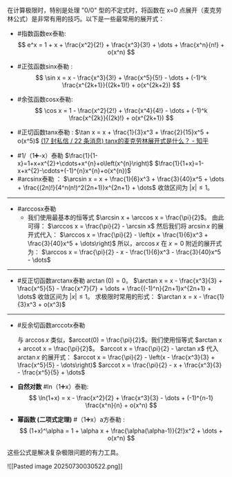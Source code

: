 在计算极限时，特别是处理 "0/0" 型的不定式时，将函数在 x=0 点展开（麦克劳林公式）是非常有用的技巧。以下是一些最常用的展开式：

*   #指数函数ex泰勒:
    $$ e^x = 1 + x + \frac{x^2}{2!} + \frac{x^3}{3!} + \dots + \frac{x^n}{n!} + o(x^n) $$

*   #正弦函数sinx泰勒 :
    $$ \sin x = x - \frac{x^3}{3!} + \frac{x^5}{5!} - \dots + (-1)^k \frac{x^{2k+1}}{(2k+1)!} + o(x^{2k+2}) $$

*   #余弦函数cosx泰勒:
    $$ \cos x = 1 - \frac{x^2}{2!} + \frac{x^4}{4!} - \dots + (-1)^k \frac{x^{2k}}{(2k)!} + o(x^{2k+1}) $$

*  #正切函数tanx泰勒 :
    $\tan x = x + \frac{1}{3}x^3 + \frac{2}{15}x^5 + o(x^5)$
		[(17 封私信 / 22 条消息) tanx的麦克劳林展开式是什么？ - 知乎](https://www.zhihu.com/question/358188620) 
- #1/（1➕-x）泰勒
 $\frac{1}{1-x}=1+x+x^{2}+\cdots+x^{n}+o\left(x^{n}\right)$
 $\frac{1}{1+x}=1-x+x^{2}-\cdots+(-1)^{n}x^{n}+o(x^{n})$ 
- #arcsinx泰勒 ：
	$\arcsin x = x + \frac{1}{6}x^3 + \frac{3}{40}x^5 + \dots + \frac{(2n)!}{4^n(n!)^2(2n+1)}x^{2n+1} + \dots$
	收敛区间为 $|x| \le 1$。 

----
- #arccosx泰勒
	- 我们使用最基本的恒等式 $\arcsin x + \arccos x = \frac{\pi}{2}$。
	由此可得：
	$\arccos x = \frac{\pi}{2} - \arcsin x$
	然后我们将 $\arcsin x$ 的展开式代入：
	$\arccos x = \frac{\pi}{2} - \left(x + \frac{1}{6}x^3 + \frac{3}{40}x^5 + \dots\right)$
	所以，$\arccos x$ 在 $x=0$ 附近的展开式为：
	$\arccos x = \frac{\pi}{2} - x - \frac{1}{6}x^3 - \frac{3}{40}x^5 - \dots$
-----
- #反正切函数arctanx泰勒
 $\arctan(0) = 0$。
	$\arctan x = x - \frac{x^3}{3} + \frac{x^5}{5} - \frac{x^7}{7} + \dots + \frac{(-1)^n}{2n+1}x^{2n+1} + \dots$
	收敛区间为 $|x| \le 1$。
	求极限时常用的形式：
	$\arctan x = x - \frac{1}{3}x^3 + o(x^3)$
----- 
- #反余切函数arccotx泰勒 

	与 $\arccos x$ 类似，$arccot(0) = \frac{\pi}{2}$。我们使用恒等式 $arctan x + arccot x = \frac{\pi}{2}$。
	$arccot x = \frac{\pi}{2} - \arctan x$
	代入 $\arctan x$ 的展开式：
	$arccot x = \frac{\pi}{2} - \left(x - \frac{x^3}{3} + \frac{x^5}{5} - \dots\right)$
	$arccot x = \frac{\pi}{2} - x + \frac{x^3}{3} - \frac{x^5}{5} + \dots$

*   **自然对数** #ln（1➕x）泰勒:
    $$ \ln(1+x) = x - \frac{x^2}{2} + \frac{x^3}{3} - \dots + (-1)^{n-1} \frac{x^n}{n} + o(x^n) $$

*   **幂函数 (二项式定理)** #（1➕x）a方泰勒 :
    $$ (1+x)^\alpha = 1 + \alpha x + \frac{\alpha(\alpha-1)}{2!}x^2 + \dots + o(x^n) $$

这些公式是解决复杂极限问题的有力工具。

![[Pasted image 20250730030522.png]]